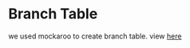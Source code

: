 <h1>Branch Table</h1>
<p>we used mockaroo to create branch table. view <a href="https://github.com/arielbark9/DBMS_1604_6071/Hw2/">here</a></p>
